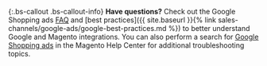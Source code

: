 {:.bs-callout .bs-callout-info} 
**Have questions?** Check out the Google Shopping ads [FAQ](https://docs.magento.com/m2/ce/user_guide/sales-channels/google-ads/google-faq.html) and [best practices]({{ site.baseurl }}{% link sales-channels/google-ads/google-best-practices.md %}) to better understand Google and Magento integrations. You can also perform a search for [Google Shopping ads](https://support.magento.com/hc/en-us/search?utf8=%E2%9C%93&amp;query=google+shopping+ads) in the Magento Help Center for additional troubleshooting topics.